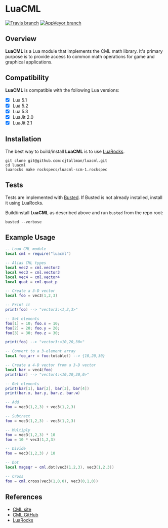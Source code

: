 # LuaCML

[![Travis branch](https://img.shields.io/travis/cjtallman/luacml/master.svg)](https://travis-ci.org/cjtallman/luacml.svg?branch=master) [![AppVeyor branch](https://img.shields.io/appveyor/ci/cjtallman/luacml/master.svg)](https://ci.appveyor.com/api/projects/status/a40yja3ah8frl9w8/branch/master?svg=true)

## Overview

**LuaCML** is a Lua module that implements the CML math library. It's primary
purpose is to provide access to common math operations for game and graphical
applications.

## Compatibility

**LuaCML** is compatible with the following Lua versions:

-   [x] Lua 5.1
-   [x] Lua 5.2
-   [x] Lua 5.3
-   [x] LuaJit 2.0
-   [x] LuaJit 2.1

## Installation

The best way to build/install **LuaCML** is to use [LuaRocks](https://luarocks.org/).

~~~
git clone git@github.com:cjtallman/luacml.git
cd luacml
luarocks make rockspecs/luacml-scm-1.rockspec
~~~

## Tests

Tests are implemented with [Busted](http://olivinelabs.com/busted). If Busted
is not already installed, install it using LuaRocks.

Build/install **LuaCML** as described above and run `busted` from the repo root:

~~~
busted --verbose
~~~

## Example Usage

~~~lua
-- Load CML module
local cml = require("luacml")

-- Alias CML types
local vec2 = cml.vector2
local vec3 = cml.vector3
local vec4 = cml.vector4
local quat = cml.quat_p

-- Create a 3-D vector
local foo = vec3(1,2,3)

-- Print it
print(foo) --> "vector3:<1,2,3>"

-- Set elements
foo[1] = 10; foo.x = 10;
foo[2] = 20; foo.y = 20;
foo[3] = 30; foo.z = 30;

print(foo) --> "vector3:<10,20,30>"

-- Convert to a 3-element array
local foo_arr = foo:totable() --> {10,20,30}

-- Create a 4-D vector from a 3-D vector
local bar = vec4(foo)
print(bar) --> "vector4:<10,20,30,0>"

-- Get elements
print(bar[1], bar[2], bar[3], bar[4])
print(bar.x, bar.y, bar.z, bar.w)

-- Add
foo = vec3(1,2,3) + vec3(1,2,3)

-- Subtract
foo = vec3(1,2,3) - vec3(1,2,3)

-- Multiply
foo = vec3(1,2,3) * 10
foo = 10 * vec3(1,2,3)

-- Divide
foo = vec3(1,2,3) / 10

-- Dot
local magsqr = cml.dot(vec3(1,2,3), vec3(1,2,3))

-- Cross
foo = cml.cross(vec3(1,0,0), vec3(0,1,0))
~~~

## References

-   [CML site](http://cmldev.net)
-   [CML GitHub](https://github.com/demianmnave/CML)
-   [LuaRocks](https://luarocks.org/)
